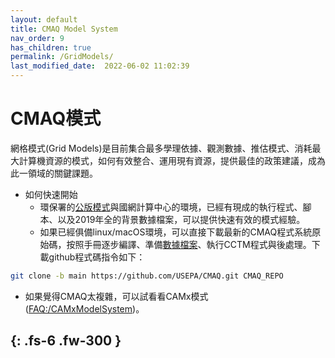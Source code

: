 ```yaml
---
layout: default
title: CMAQ Model System
nav_order: 9
has_children: true
permalink: /GridModels/
last_modified_date:  2022-06-02 11:02:39
---
```


# CMAQ模式

網格模式(Grid Models)是目前集合最多學理依據、觀測數據、推估模式、消耗最大計算機資源的模式，如何有效整合、運用現有資源，提供最佳的政策建議，成為此一領域的關鍵課題。
- 如何快速開始
  - 環保署的[公版模式](https://sinotec2.github.io/Focus-on-Air-Quality/GridModels/TWNEPA_RecommCMAQ/)與國網計算中心的環境，已經有現成的執行程式、腳本、以及2019年全的背景數據檔案，可以提供快速有效的模式經驗。
  - 如果已經俱備linux/macOS環境，可以直接下載最新的CMAQ程式系統原始碼，按照手冊逐步編譯、準備[數據檔案](https://github.com/USEPA/CMAQ#cmaq-test-cases)、執行CCTM程式與後處理。下載github程式碼指令如下：

```bash
git clone -b main https://github.com/USEPA/CMAQ.git CMAQ_REPO
```  
- 如果覺得CMAQ太複雜，可以試看看CAMx模式([FAQ:/CAMxModelSystem](https://sinotec2.github.io/Focus-on-Air-Quality/CAMx/))。

{: .fs-6 .fw-300 }
---


